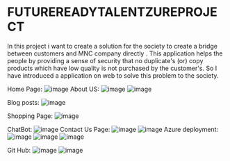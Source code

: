 # FUTUREREADYTALENTZUREPROJECT
In this project i want to create a solution for the society to create a bridge between customers and MNC company directly .
This application helps the people by providing a sense of security that no duplicate's (or) copy products which have low quality is not purchased by the customer's.
So I have introduced a application on web to solve this problem to the society.

Home Page:
![image](https://user-images.githubusercontent.com/103208320/175764414-1a0f30ef-4b4c-42d9-9314-91d7b265db6a.png)
About US:
![image](https://user-images.githubusercontent.com/103208320/175764447-4e0fe89f-cd39-487d-822d-6ab70b7f6455.png)
![image](https://user-images.githubusercontent.com/103208320/175764455-e3519b54-25a2-4f05-9502-cfa4919e91f5.png)

Blog posts:
![image](https://user-images.githubusercontent.com/103208320/175764495-8130745f-e1c1-4c1a-b310-083146a5157e.png)

Shopping Page:
![image](https://user-images.githubusercontent.com/103208320/175764548-7ac1ded6-db96-4b42-bcdb-d67a691295f5.png)

ChatBot:
![image](https://user-images.githubusercontent.com/103208320/175764966-339ff665-5314-4a81-bfdf-feaee081888e.png)
Contact Us Page:
![image](https://user-images.githubusercontent.com/103208320/175764994-9d91fb09-8172-44b3-b396-f59dc2d5a285.png)
![image](https://user-images.githubusercontent.com/103208320/175765327-9349d070-3ea9-497b-aa56-f5cf62cdc2de.png)
Azure deployment:
![image](https://user-images.githubusercontent.com/103208320/175765360-284bc6ce-fe14-4b6a-ae3a-b82720778325.png)
![image](https://user-images.githubusercontent.com/103208320/175765387-c6e497b4-09df-4d84-8d6b-c49d55f91299.png)
![image](https://user-images.githubusercontent.com/103208320/175767457-ac8e427b-3a21-4e85-9c8d-435990f3cb65.png)

Git Hub:
![image](https://user-images.githubusercontent.com/103208320/175765399-7af8bacc-d8ce-420e-972c-f995a94a32fc.png)
![image](https://user-images.githubusercontent.com/103208320/175765406-e032d661-55b2-4e37-8c24-b68d1e29544d.png)




